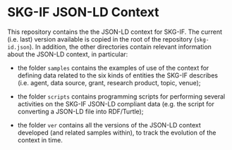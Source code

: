 # SKG-IF JSON-LD Context

This repository contains the the JSON-LD context for SKG-IF. The current (i.e. last) version available is copied in the root of the repository (`skg-id.json`). In addition, the other directories contain relevant information about the JSON-LD context, in particular:

* the folder `samples` contains the examples of use of the context for defining data related to the six kinds of entities the SKG-IF describes (i.e. agent, data source, grant, research product, topic, venue);

* the folder `scripts` contains programming scripts for performing several activities on the SKG-IF JSON-LD compliant data (e.g. the script for converting a JSON-LD file into RDF/Turtle);

* the folder `ver` contains all the versions of the JSON-LD context developed (and related samples within), to track the evolution of the context in time.